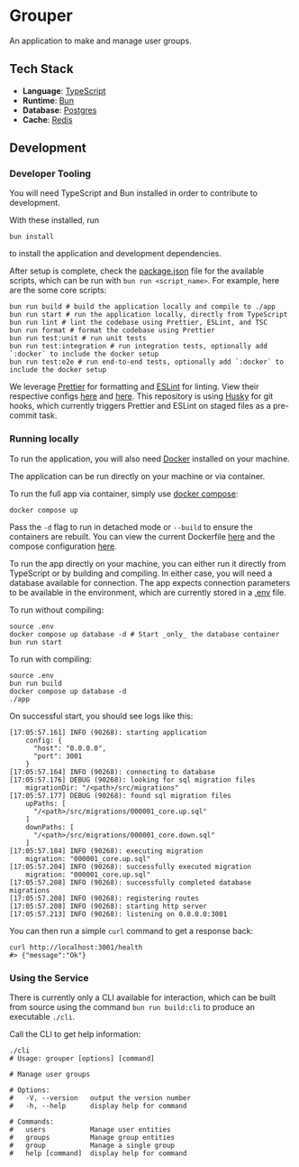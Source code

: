 # Grouper

An application to make and manage user groups.

## Tech Stack

- __Language__: [TypeScript](https://www.typescriptlang.org/)
- __Runtime__: [Bun](https://bun.sh/)
- __Database__: [Postgres](https://www.postgresql.org/)
- __Cache__: [Redis](https://redis.io/)

## Development

### Developer Tooling

You will need TypeScript and Bun installed in order to contribute to development.

With these installed, run

```shell
bun install
```

to install the application and development dependencies.

After setup is complete, check the [package.json](./package.json) file for the
available scripts, which can be run with `bun run <script_name>`. For example,
here are the some core scripts:

```shell
bun run build # build the application locally and compile to ./app
bun run start # run the application locally, directly from TypeScript
bun run lint # lint the codebase using Prettier, ESLint, and TSC
bun run format # format the codebase using Prettier
bun run test:unit # run unit tests
bun run test:integration # run integration tests, optionally add `:docker` to include the docker setup
bun run test:e2e # run end-to-end tests, optionally add `:docker` to include the docker setup
```

We leverage [Prettier](https://prettier.io/) for formatting and [ESLint](https://eslint.org/) for linting.
View their respective configs [here](./.prettierrc.json) and [here](./.eslintrc.json). This repository is
using [Husky](https://typicode.github.io/husky/) for git hooks, which currently triggers Prettier and
ESLint on staged files as a pre-commit task.

### Running locally

To run the application, you will also need [Docker](https://docs.docker.com/) installed on your machine.

The application can be run directly on your machine or via container.

To run the full app via container, simply use [docker compose](https://docs.docker.com/compose/):

```shell
docker compose up
```

Pass the `-d` flag to run in detached mode or `--build` to ensure the containers are
rebuilt. You can view the current Dockerfile [here](./Dockerfile) and the compose
configuration [here](./docker-compose.yml).

To run the app directly on your machine, you can either run it directly from
TypeScript or by building and compiling. In either case, you will need a database
available for connection. The app expects connection parameters to be available
in the environment, which are currently stored in a [.env](./.env) file.

To run without compiling:

```shell
source .env
docker compose up database -d # Start _only_ the database container
bun run start
```

To run with compiling:

```shell
source .env
bun run build
docker compose up database -d
./app
```

On successful start, you should see logs like this:

```
[17:05:57.161] INFO (90268): starting application
    config: {
      "host": "0.0.0.0",
      "port": 3001
    }
[17:05:57.164] INFO (90268): connecting to database
[17:05:57.176] DEBUG (90268): looking for sql migration files
    migrationDir: "/<path>/src/migrations"
[17:05:57.177] DEBUG (90268): found sql migration files
    upPaths: [
      "/<path>/src/migrations/000001_core.up.sql"
    ]
    downPaths: [
      "/<path>/src/migrations/000001_core.down.sql"
    ]
[17:05:57.184] INFO (90268): executing migration
    migration: "000001_core.up.sql"
[17:05:57.204] INFO (90268): successfully executed migration
    migration: "000001_core.up.sql"
[17:05:57.208] INFO (90268): successfully completed database migrations
[17:05:57.208] INFO (90268): registering routes
[17:05:57.208] INFO (90268): starting http server
[17:05:57.213] INFO (90268): listening on 0.0.0.0:3001
```

You can then run a simple `curl` command to get a response back:

```shell
curl http://localhost:3001/health
#> {"message":"Ok"}
```

### Using the Service

There is currently only a CLI available for interaction, which can be built from
source using the command `bun run build:cli` to produce an executable `./cli`.

Call the CLI to get help information:

```shell
./cli
# Usage: grouper [options] [command]

# Manage user groups

# Options:
#   -V, --version   output the version number
#   -h, --help      display help for command

# Commands:
#   users           Manage user entities
#   groups          Manage group entities
#   group           Manage a single group
#   help [command]  display help for command
```

